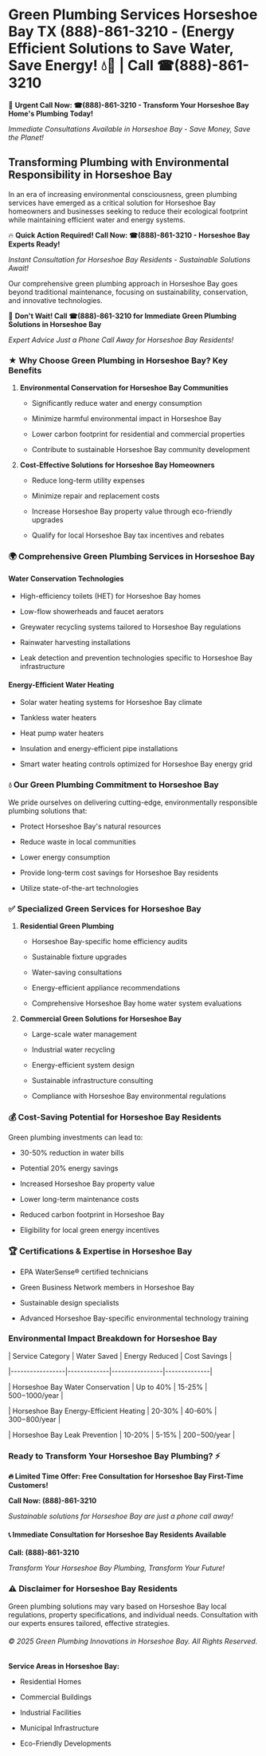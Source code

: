 # Green Plumbing Services Horseshoe Bay TX (888)-861-3210 - (Energy Efficient Solutions to Save Water, Save Energy! 💧🌿 | Call ☎(888)-861-3210

🚨 **Urgent Call Now: ☎(888)-861-3210 - Transform Your Horseshoe Bay Home's Plumbing Today!**
*Immediate Consultations Available in Horseshoe Bay - Save Money, Save the Planet!*

## Transforming Plumbing with Environmental Responsibility in Horseshoe Bay

In an era of increasing environmental consciousness, green plumbing services have emerged as a critical solution for Horseshoe Bay homeowners and businesses seeking to reduce their ecological footprint while maintaining efficient water and energy systems. 

🔥 **Quick Action Required! Call Now: ☎(888)-861-3210 - Horseshoe Bay Experts Ready!**
*Instant Consultation for Horseshoe Bay Residents - Sustainable Solutions Await!*

Our comprehensive green plumbing approach in Horseshoe Bay goes beyond traditional maintenance, focusing on sustainability, conservation, and innovative technologies.

🚨 **Don't Wait! Call ☎(888)-861-3210 for Immediate Green Plumbing Solutions in Horseshoe Bay**
*Expert Advice Just a Phone Call Away for Horseshoe Bay Residents!*

### ★ Why Choose Green Plumbing in Horseshoe Bay? Key Benefits

1. **Environmental Conservation for Horseshoe Bay Communities** 
   - Significantly reduce water and energy consumption
   - Minimize harmful environmental impact in Horseshoe Bay
   - Lower carbon footprint for residential and commercial properties
   - Contribute to sustainable Horseshoe Bay community development

2. **Cost-Effective Solutions for Horseshoe Bay Homeowners** 
   - Reduce long-term utility expenses
   - Minimize repair and replacement costs
   - Increase Horseshoe Bay property value through eco-friendly upgrades
   - Qualify for local Horseshoe Bay tax incentives and rebates

### 🌍 Comprehensive Green Plumbing Services in Horseshoe Bay

#### Water Conservation Technologies
- High-efficiency toilets (HET) for Horseshoe Bay homes
- Low-flow showerheads and faucet aerators
- Greywater recycling systems tailored to Horseshoe Bay regulations
- Rainwater harvesting installations
- Leak detection and prevention technologies specific to Horseshoe Bay infrastructure

#### Energy-Efficient Water Heating
- Solar water heating systems for Horseshoe Bay climate
- Tankless water heaters
- Heat pump water heaters
- Insulation and energy-efficient pipe installations
- Smart water heating controls optimized for Horseshoe Bay energy grid

### 💧 Our Green Plumbing Commitment to Horseshoe Bay

We pride ourselves on delivering cutting-edge, environmentally responsible plumbing solutions that:
- Protect Horseshoe Bay's natural resources
- Reduce waste in local communities
- Lower energy consumption
- Provide long-term cost savings for Horseshoe Bay residents
- Utilize state-of-the-art technologies

### ✅ Specialized Green Services for Horseshoe Bay

1. **Residential Green Plumbing**
   - Horseshoe Bay-specific home efficiency audits
   - Sustainable fixture upgrades
   - Water-saving consultations
   - Energy-efficient appliance recommendations
   - Comprehensive Horseshoe Bay home water system evaluations

2. **Commercial Green Solutions for Horseshoe Bay**
   - Large-scale water management
   - Industrial water recycling
   - Energy-efficient system design
   - Sustainable infrastructure consulting
   - Compliance with Horseshoe Bay environmental regulations

### 💰 Cost-Saving Potential for Horseshoe Bay Residents

Green plumbing investments can lead to:
- 30-50% reduction in water bills
- Potential 20% energy savings
- Increased Horseshoe Bay property value
- Lower long-term maintenance costs
- Reduced carbon footprint in Horseshoe Bay
- Eligibility for local green energy incentives

### 🏆 Certifications & Expertise in Horseshoe Bay

- EPA WaterSense® certified technicians
- Green Business Network members in Horseshoe Bay
- Sustainable design specialists
- Advanced Horseshoe Bay-specific environmental technology training

### Environmental Impact Breakdown for Horseshoe Bay

| Service Category | Water Saved | Energy Reduced | Cost Savings |
|-----------------|-------------|----------------|--------------|
| Horseshoe Bay Water Conservation | Up to 40% | 15-25% | $500-$1000/year |
| Horseshoe Bay Energy-Efficient Heating | 20-30% | 40-60% | $300-$800/year |
| Horseshoe Bay Leak Prevention | 10-20% | 5-15% | $200-$500/year |

### Ready to Transform Your Horseshoe Bay Plumbing? ⚡

**🔥 Limited Time Offer: Free Consultation for Horseshoe Bay First-Time Customers!**

**Call Now: (888)-861-3210**
*Sustainable solutions for Horseshoe Bay are just a phone call away!*

#### 📞 Immediate Consultation for Horseshoe Bay Residents Available

**Call: (888)-861-3210**
*Transform Your Horseshoe Bay Plumbing, Transform Your Future!*

### ⚠️ Disclaimer for Horseshoe Bay Residents

Green plumbing solutions may vary based on Horseshoe Bay local regulations, property specifications, and individual needs. Consultation with our experts ensures tailored, effective strategies.

###### © 2025 Green Plumbing Innovations in Horseshoe Bay. All Rights Reserved.

**Service Areas in Horseshoe Bay:** 
- Residential Homes
- Commercial Buildings
- Industrial Facilities
- Municipal Infrastructure
- Eco-Friendly Developments